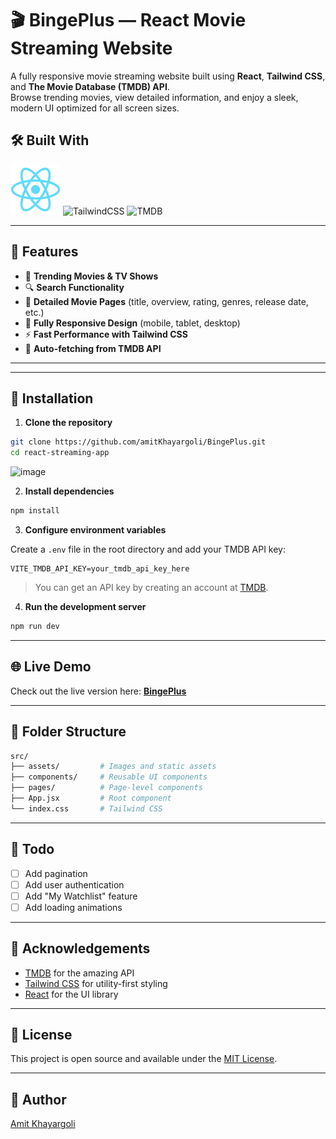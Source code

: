 # 🎬 BingePlus — React Movie Streaming Website

A fully responsive movie streaming website built using **React**, **Tailwind CSS**, and **The Movie Database (TMDB) API**.  
Browse trending movies, view detailed information, and enjoy a sleek, modern UI optimized for all screen sizes.



## 🛠️ Built With

<p align="left">
  <img src="https://raw.githubusercontent.com/devicons/devicon/master/icons/react/react-original.svg" alt="React" width="80"/>
  <img src="https://upload.wikimedia.org/wikipedia/commons/thumb/d/d5/Tailwind_CSS_Logo.svg/2560px-Tailwind_CSS_Logo.svg.png" alt="TailwindCSS" width="80"/>
  <img src="https://explinks-prod-apis.oss-cn-beijing.aliyuncs.com/apiDefaultIconADI2024062845670904ff61.png" alt="TMDB" width="80"/>
</p>

---

## 🚀 Features

- 🎥 **Trending Movies & TV Shows**
- 🔍 **Search Functionality**
- 📝 **Detailed Movie Pages** (title, overview, rating, genres, release date, etc.)
- 📱 **Fully Responsive Design** (mobile, tablet, desktop)
- ⚡ **Fast Performance with Tailwind CSS**
- 🔄 **Auto-fetching from TMDB API**

---


---

## 🔧 Installation

1. **Clone the repository**

```bash
git clone https://github.com/amitKhayargoli/BingePlus.git
cd react-streaming-app
````

<img width="3072" height="1920" alt="image" src="https://github.com/user-attachments/assets/f70adbb4-f486-4559-8292-c418d0cea846" />

2. **Install dependencies**

```bash
npm install
```

3. **Configure environment variables**

Create a `.env` file in the root directory and add your TMDB API key:

```env
VITE_TMDB_API_KEY=your_tmdb_api_key_here
```

> You can get an API key by creating an account at [TMDB](https://www.themoviedb.org/).

4. **Run the development server**

```bash
npm run dev
```

---

## 🌐 Live Demo

Check out the live version here: **[BingePlus](https://bingeplus.netlify.app/)**

---

## 📁 Folder Structure

```bash
src/
├── assets/         # Images and static assets
├── components/     # Reusable UI components
├── pages/          # Page-level components
├── App.jsx         # Root component
└── index.css       # Tailwind CSS
```

---

## 📌 Todo

* [ ] Add pagination
* [ ] Add user authentication
* [ ] Add "My Watchlist" feature
* [ ] Add loading animations

---

## 🙌 Acknowledgements

* [TMDB](https://www.themoviedb.org/) for the amazing API
* [Tailwind CSS](https://tailwindcss.com/) for utility-first styling
* [React](https://reactjs.org/) for the UI library

---

## 📄 License

This project is open source and available under the [MIT License](LICENSE).

---

## 👤 Author

[Amit Khayargoli](https://github.com/amitKhayargoli)
